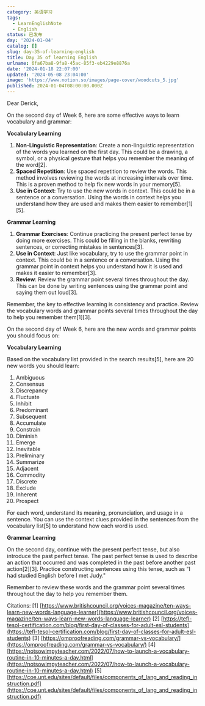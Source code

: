 ```yaml
---
category: 英语学习
tags:
  - LearnEnglishNote
  - English
status: 已发布
day: '2024-01-04'
catalog: []
slug: day-35-of-learning-english
title: Day 35 of learning English
urlname: 6fa67ba8-9fa8-45ac-85f3-eb4229e8876a
date: '2024-01-18 22:07:00'
updated: '2024-05-08 23:04:00'
image: 'https://www.notion.so/images/page-cover/woodcuts_5.jpg'
published: 2024-01-04T08:00:00.000Z
---
```


Dear Derick,


On the second day of Week 6, here are some effective ways to learn vocabulary and grammar:


**Vocabulary Learning**

1. **Non-Linguistic Representation**: Create a non-linguistic representation of the words you learned on the first day. This could be a drawing, a symbol, or a physical gesture that helps you remember the meaning of the word[2].
2. **Spaced Repetition**: Use spaced repetition to review the words. This method involves reviewing the words at increasing intervals over time. This is a proven method to help fix new words in your memory[5].
3. **Use in Context**: Try to use the new words in context. This could be in a sentence or a conversation. Using the words in context helps you understand how they are used and makes them easier to remember[1][5].

**Grammar Learning**

1. **Grammar Exercises**: Continue practicing the present perfect tense by doing more exercises. This could be filling in the blanks, rewriting sentences, or correcting mistakes in sentences[3].
2. **Use in Context**: Just like vocabulary, try to use the grammar point in context. This could be in a sentence or a conversation. Using the grammar point in context helps you understand how it is used and makes it easier to remember[3].
3. **Review**: Review the grammar point several times throughout the day. This can be done by writing sentences using the grammar point and saying them out loud[3].

Remember, the key to effective learning is consistency and practice. Review the vocabulary words and grammar points several times throughout the day to help you remember them[1][3].


On the second day of Week 6, here are the new words and grammar points you should focus on:


**Vocabulary Learning**


Based on the vocabulary list provided in the search results[5], here are 20 new words you should learn:

1. Ambiguous
2. Consensus
3. Discrepancy
4. Fluctuate
5. Inhibit
6. Predominant
7. Subsequent
8. Accumulate
9. Constrain
10. Diminish
11. Emerge
12. Inevitable
13. Preliminary
14. Summarize
15. Adjacent
16. Commodity
17. Discrete
18. Exclude
19. Inherent
20. Prospect

For each word, understand its meaning, pronunciation, and usage in a sentence. You can use the context clues provided in the sentences from the vocabulary list[5] to understand how each word is used.


**Grammar Learning**


On the second day, continue with the present perfect tense, but also introduce the past perfect tense. The past perfect tense is used to describe an action that occurred and was completed in the past before another past action[2][3]. Practice constructing sentences using this tense, such as "I had studied English before I met Judy."


Remember to review these words and the grammar point several times throughout the day to help you remember them.


Citations:
[1] [https://www.britishcouncil.org/voices-magazine/ten-ways-learn-new-words-language-learner](https://www.britishcouncil.org/voices-magazine/ten-ways-learn-new-words-language-learner)
[2] [https://tefl-tesol-certification.com/blog/first-day-of-classes-for-adult-esl-students](https://tefl-tesol-certification.com/blog/first-day-of-classes-for-adult-esl-students)
[3] [https://omproofreading.com/grammar-vs-vocabulary/](https://omproofreading.com/grammar-vs-vocabulary/)
[4] [https://notsowimpyteacher.com/2022/07/how-to-launch-a-vocabulary-routine-in-10-minutes-a-day.html](https://notsowimpyteacher.com/2022/07/how-to-launch-a-vocabulary-routine-in-10-minutes-a-day.html)
[5] [https://coe.unt.edu/sites/default/files/components_of_lang_and_reading_instruction.pdf](https://coe.unt.edu/sites/default/files/components_of_lang_and_reading_instruction.pdf)

